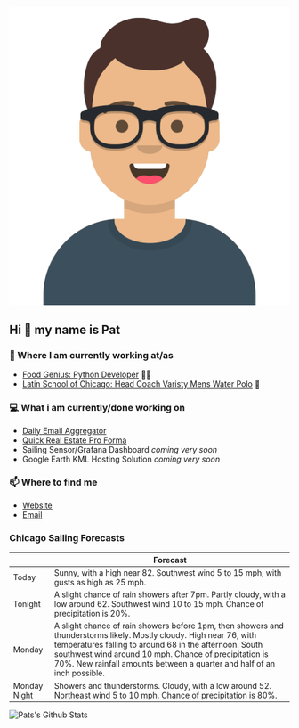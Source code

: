 [![Social banner for p-j-falconer](https://raw.githubusercontent.com/P-J-FALCONER/P-J-FALCONER/master/assets/avataaars.svg)](https://patfalconer.com/)
## Hi :wave: my name is Pat

### 💼 Where I am currently working at/as
- [Food Genius: Python Developer](https://getfoodgenius.com/) 🍔🐍
- [Latin School of Chicago: Head Coach Varisty Mens Water Polo](https://www.latinschool.org/) 🤽


### 💻 What i am currently/done working on
 - [Daily Email Aggregator](https://github.com/P-J-FALCONER/dott_daily_mail)
 - [Quick Real Estate Pro Forma](https://github.com/P-J-FALCONER/henry)
 - Sailing Sensor/Grafana Dashboard *coming very soon*
 - Google Earth KML Hosting Solution *coming very soon*

### 📫 Where to find me
 - [Website](https://patfalconer.com/)
 - [Email](mailto:patrick.j.falconer@gmail.com)


### Chicago Sailing Forecasts
|   | Forecast  |
|---|---|
| Today | Sunny, with a high near 82. Southwest wind 5 to 15 mph, with gusts as high as 25 mph. |
| Tonight | A slight chance of rain showers after 7pm. Partly cloudy, with a low around 62. Southwest wind 10 to 15 mph. Chance of precipitation is 20%. |
| Monday | A slight chance of rain showers before 1pm, then showers and thunderstorms likely. Mostly cloudy. High near 76, with temperatures falling to around 68 in the afternoon. South southwest wind around 10 mph. Chance of precipitation is 70%. New rainfall amounts between a quarter and half of an inch possible. |
| Monday Night | Showers and thunderstorms. Cloudy, with a low around 52. Northeast wind 5 to 10 mph. Chance of precipitation is 80%. |

![Pats's Github Stats](https://github-readme-stats.vercel.app/api?username=p-j-falconer&show_icons=true&theme=radical)
